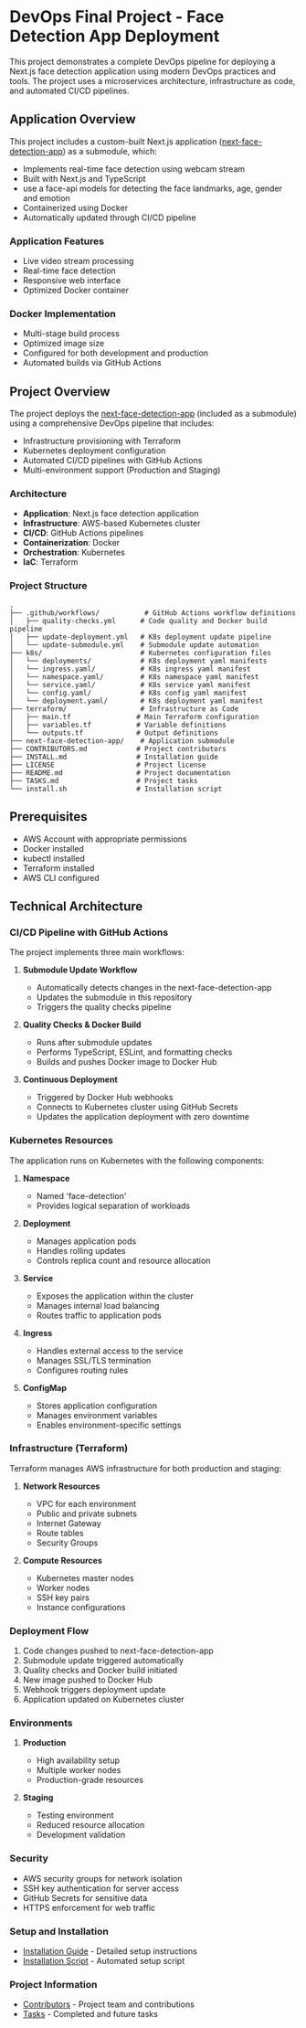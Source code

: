 # DevOps Final Project - Face Detection App Deployment

This project demonstrates a complete DevOps pipeline for deploying a Next.js face detection application using modern DevOps practices and tools. The project uses a microservices architecture, infrastructure as code, and automated CI/CD pipelines.

## Application Overview

This project includes a custom-built Next.js application ([next-face-detection-app](https://github.com/DanorSODA/next-face-detection-app)) as a submodule, which:

- Implements real-time face detection using webcam stream
- Built with Next.js and TypeScript
- use a face-api models for detecting the face landmarks, age, gender and emotion
- Containerized using Docker
- Automatically updated through CI/CD pipeline

### Application Features

- Live video stream processing
- Real-time face detection
- Responsive web interface
- Optimized Docker container

### Docker Implementation

- Multi-stage build process
- Optimized image size
- Configured for both development and production
- Automated builds via GitHub Actions

## Project Overview

The project deploys the [next-face-detection-app](https://github.com/DanorSODA/next-face-detection-app) (included as a submodule) using a comprehensive DevOps pipeline that includes:

- Infrastructure provisioning with Terraform
- Kubernetes deployment configuration
- Automated CI/CD pipelines with GitHub Actions
- Multi-environment support (Production and Staging)

### Architecture

- **Application**: Next.js face detection application
- **Infrastructure**: AWS-based Kubernetes cluster
- **CI/CD**: GitHub Actions pipelines
- **Containerization**: Docker
- **Orchestration**: Kubernetes
- **IaC**: Terraform

### Project Structure

```tree
.
├── .github/workflows/           # GitHub Actions workflow definitions
│   ├── quality-checks.yml      # Code quality and Docker build pipeline
│   ├── update-deployment.yml   # K8s deployment update pipeline
│   └── update-submodule.yml    # Submodule update automation
├── k8s/                        # Kubernetes configuration files
│   └── deployments/            # K8s deployment yaml manifests
│   └── ingress.yaml/           # K8s ingress yaml manifest
│   └── namespace.yaml/         # K8s namespace yaml manifest
│   └── service.yaml/           # K8s service yaml manifest
│   └── config.yaml/            # K8s config yaml manifest
│   └── deployment.yaml/        # K8s deployment yaml manifest
├── terraform/                  # Infrastructure as Code
│   ├── main.tf                # Main Terraform configuration
│   ├── variables.tf           # Variable definitions
│   └── outputs.tf             # Output definitions
├── next-face-detection-app/    # Application submodule
├── CONTRIBUTORS.md            # Project contributors
├── INSTALL.md                 # Installation guide
├── LICENSE                    # Project license
├── README.md                  # Project documentation
├── TASKS.md                   # Project tasks
└── install.sh                 # Installation script
```

## Prerequisites

- AWS Account with appropriate permissions
- Docker installed
- kubectl installed
- Terraform installed
- AWS CLI configured

## Technical Architecture

### CI/CD Pipeline with GitHub Actions

The project implements three main workflows:

1. **Submodule Update Workflow**

   - Automatically detects changes in the next-face-detection-app
   - Updates the submodule in this repository
   - Triggers the quality checks pipeline

2. **Quality Checks & Docker Build**

   - Runs after submodule updates
   - Performs TypeScript, ESLint, and formatting checks
   - Builds and pushes Docker image to Docker Hub

3. **Continuous Deployment**
   - Triggered by Docker Hub webhooks
   - Connects to Kubernetes cluster using GitHub Secrets
   - Updates the application deployment with zero downtime

### Kubernetes Resources

The application runs on Kubernetes with the following components:

1. **Namespace**

   - Named 'face-detection'
   - Provides logical separation of workloads

2. **Deployment**

   - Manages application pods
   - Handles rolling updates
   - Controls replica count and resource allocation

3. **Service**

   - Exposes the application within the cluster
   - Manages internal load balancing
   - Routes traffic to application pods

4. **Ingress**

   - Handles external access to the service
   - Manages SSL/TLS termination
   - Configures routing rules

5. **ConfigMap**
   - Stores application configuration
   - Manages environment variables
   - Enables environment-specific settings

### Infrastructure (Terraform)

Terraform manages AWS infrastructure for both production and staging:

1. **Network Resources**

   - VPC for each environment
   - Public and private subnets
   - Internet Gateway
   - Route tables
   - Security Groups

2. **Compute Resources**
   - Kubernetes master nodes
   - Worker nodes
   - SSH key pairs
   - Instance configurations

### Deployment Flow

1. Code changes pushed to next-face-detection-app
2. Submodule update triggered automatically
3. Quality checks and Docker build initiated
4. New image pushed to Docker Hub
5. Webhook triggers deployment update
6. Application updated on Kubernetes cluster

### Environments

1. **Production**

   - High availability setup
   - Multiple worker nodes
   - Production-grade resources

2. **Staging**
   - Testing environment
   - Reduced resource allocation
   - Development validation

### Security

- AWS security groups for network isolation
- SSH key authentication for server access
- GitHub Secrets for sensitive data
- HTTPS enforcement for web traffic

### Setup and Installation

- [Installation Guide](install.md) - Detailed setup instructions
- [Installation Script](install.sh) - Automated setup script

### Project Information

- [Contributors](CONTRIBUTORS.md) - Project team and contributions
- [Tasks](TASKS.md) - Completed and future tasks
